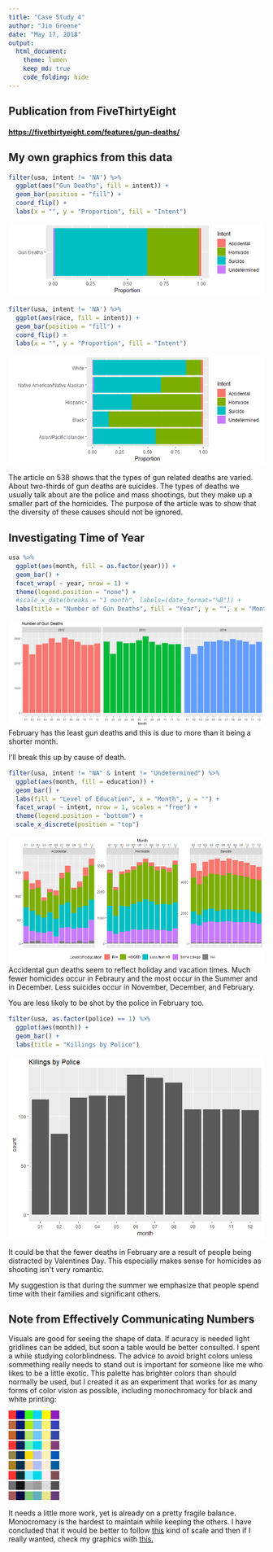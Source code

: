 ```yaml
---
title: "Case Study 4"
author: "Jim Greene"
date: "May 17, 2018"
output: 
  html_document:
    theme: lumen
    keep_md: true
    code_folding: hide
---
```




## Publication from FiveThirtyEight

#### https://fivethirtyeight.com/features/gun-deaths/

## My own graphics from this data


```r
filter(usa, intent != 'NA') %>% 
  ggplot(aes("Gun Deaths", fill = intent)) +
  geom_bar(position = "fill") +
  coord_flip() +
  labs(x = "", y = "Proportion", fill = "Intent")
```

![](Case_Study_4_files/figure-html/unnamed-chunk-1-1.png)<!-- -->


```r
filter(usa, intent != 'NA') %>% 
  ggplot(aes(race, fill = intent)) +
  geom_bar(position = "fill") +
  coord_flip() +
  labs(x = "", y = "Proportion", fill = "Intent")
```

![](Case_Study_4_files/figure-html/unnamed-chunk-2-1.png)<!-- -->





The article on 538 shows that the types of gun related deaths are varied. About two-thirds of gun deaths are suicides. The types of deaths we usually talk about are the police and mass shootings, but they make up a smaller part of the homicides. The purpose of the article was to show that the diversity of these causes should not be ignored.

## Investigating Time of Year


```r
usa %>% 
  ggplot(aes(month, fill = as.factor(year))) +
  geom_bar() +
  facet_wrap( ~ year, nrow = 1) +
  theme(legend.position = "none") +
  #scale_x_date(breaks = "1 month", labels=(date_format="%B")) +
  labs(title = "Number of Gun Deaths", fill = "Year", y = "", x = "Month")
```

![](Case_Study_4_files/figure-html/unnamed-chunk-5-1.png)<!-- -->
</br>February has the least gun deaths and this is due to more than it being a shorter month.

I'll break this up by cause of death.

```r
filter(usa, intent != "NA" & intent != "Undetermined") %>% 
  ggplot(aes(month, fill = education)) +
  geom_bar() +
  labs(fill = "Level of Education", x = "Month", y = "") +
  facet_wrap( ~ intent, nrow = 1, scales = "free") +
  theme(legend.position = "bottom") +
  scale_x_discrete(position = "top")
```

![](Case_Study_4_files/figure-html/unnamed-chunk-6-1.png)<!-- -->
</br>Accidental gun deaths seem to reflect holiday and vacation times. Much fewer homicides occur in Febraury and the most occur in the Summer and in December. Less suicides occur in November, December, and February.

You are less likely to be shot by the police in February too.

```r
filter(usa, as.factor(police) == 1) %>% 
  ggplot(aes(month)) +
  geom_bar() +
  labs(title = "Killings by Police")
```

![](Case_Study_4_files/figure-html/unnamed-chunk-7-1.png)<!-- -->

It could be that the fewer deaths in February are a result of people being distracted by Valentines Day. This especially makes sense for homicides as shooting isn't very romantic.

My suggestion is that during the summer we emphasize that people spend time with their families and significant others.


## Note from Effectively Communicating Numbers

Visuals are good for seeing the shape of data. If acuracy is needed light gridlines can be added, but soon a table would be better consulted. I spent a while studying colorblindness. The advice to avoid bright colors unless sommething really needs to stand out is important for someone like me who likes to be a little exotic. This palette has brighter colors than should normally be used, but I created it as an experiment that works for as many forms of color vision as possible, including monochromacy for black and white printing:

<img src="color0.png" width="100px" />
</br>
<img src="color1.png" width="100px" />
</br>
<img src="color2.png" width="100px" />
</br>
<img src="color3.png" width="100px" />
</br>
<img src="color4.png" width="100px" />
</br>
<img src="color5.png" width="100px" />
</br>
<img src="color6.png" width="100px" />
</br>
<img src="color7.png" width="100px" />
</br>
<img src="color8.png" width="100px" />

It needs a little more work, yet is already on a pretty fragile balance. Monocromacy is the hardest to maintain while keeping the others. I have concluded that it would be better to follow [this](http://thestarman.pcministry.com/RGB/RGBIntensity.htm) kind of scale and then if I really wanted, check my graphics with [this](https://www.youtube.com/watch?v=dQw4w9WgXcQ)[.](http://www.color-blindness.com/coblis-color-blindness-simulator/)



